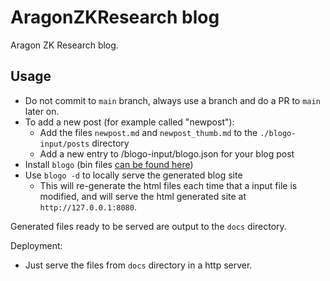 # AragonZKResearch blog
Aragon ZK Research blog.

## Usage
- Do not commit to `main` branch, always use a branch and do a PR to `main` later on.
- To add a new post (for example called "newpost"):
    - Add the files `newpost.md` and `newpost_thumb.md` to the `./blogo-input/posts` directory
    - Add a new entry to /blogo-input/blogo.json for your blog post
- Install `blogo` (bin files [can be found here](https://github.com/arnaucube/blogo/blob/master/bin))
- Use `blogo -d` to locally serve the generated blog site
   - This will re-generate the html files each time that a input file is modified, and will serve the html generated site at `http://127.0.0.1:8080`.

Generated files ready to be served are output to the `docs` directory.

Deployment:
- Just serve the files from `docs` directory in a http server.
